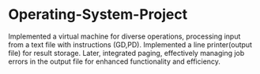 # Operating-System-Project
Implemented a virtual machine for diverse operations, processing input from a text file with instructions (GD,PD). Implemented a line printer(output file) for result
storage. Later, integrated paging, effectively managing job errors in the output file for enhanced functionality and efficiency.
